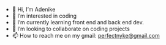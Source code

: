 - 👋 Hi, I’m Adenike
- 👀 I’m interested in coding
- 🌱 I’m currently learning front end and back end dev.
- 💞️ I’m looking to collaborate on coding projects
- 📫 How to reach me on my gmail: perfectnyke@gmail.com

<!---
Ade-nike17/Ade-nike17 is a ✨ special ✨ repository because its `README.md` (this file) appears on your GitHub profile.
You can click the Preview link to take a look at your changes.
--->
